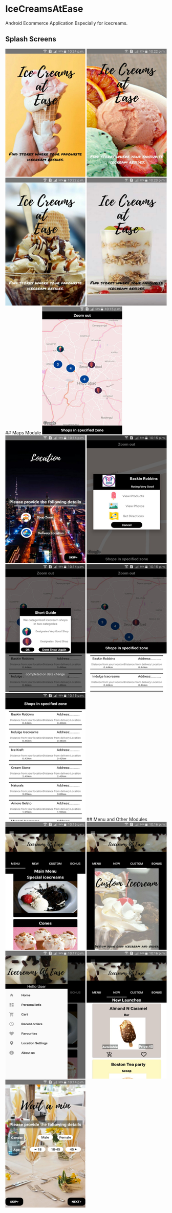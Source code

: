 # IceCreamsAtEase
Android Ecommerce Application Especially for icecreams.
## Splash Screens
<img src="https://raw.githubusercontent.com/salmanma6/IceCreamsAtEase/master/screenshots/1.jpeg" width="250" height="400">
<img src="https://raw.githubusercontent.com/salmanma6/IceCreamsAtEase/master/screenshots/4.jpeg" width="250" height="400">
<img src="https://raw.githubusercontent.com/salmanma6/IceCreamsAtEase/master/screenshots/13.jpeg" width="250" height="400">
<img src="https://raw.githubusercontent.com/salmanma6/IceCreamsAtEase/master/screenshots/11.jpeg" width="250" height="400">
## Maps Module
<img src="https://raw.githubusercontent.com/salmanma6/IceCreamsAtEase/master/screenshots/16.jpeg" width="250" height="400">
<img src="https://raw.githubusercontent.com/salmanma6/IceCreamsAtEase/master/screenshots/6.jpeg" width="250" height="400">
<img src="https://raw.githubusercontent.com/salmanma6/IceCreamsAtEase/master/screenshots/10.jpeg" width="250" height="400">
<img src="https://raw.githubusercontent.com/salmanma6/IceCreamsAtEase/master/screenshots/8.jpeg" width="250" height="400">
<img src="https://raw.githubusercontent.com/salmanma6/IceCreamsAtEase/master/screenshots/17.jpeg" width="250" height="400">
<img src="https://raw.githubusercontent.com/salmanma6/IceCreamsAtEase/master/screenshots/19.jpeg" width="250" height="400">
## Menu and Other Modules
<img src="https://raw.githubusercontent.com/salmanma6/IceCreamsAtEase/master/screenshots/20.jpeg" width="250" height="400">
<img src="https://raw.githubusercontent.com/salmanma6/IceCreamsAtEase/master/screenshots/7.jpeg" width="250" height="400">
<img src="https://raw.githubusercontent.com/salmanma6/IceCreamsAtEase/master/screenshots/15.jpeg" width="250" height="400">
<img src="https://raw.githubusercontent.com/salmanma6/IceCreamsAtEase/master/screenshots/5.jpeg" width="250" height="400">
<img src="https://raw.githubusercontent.com/salmanma6/IceCreamsAtEase/master/screenshots/12.jpeg" width="250" height="400">

